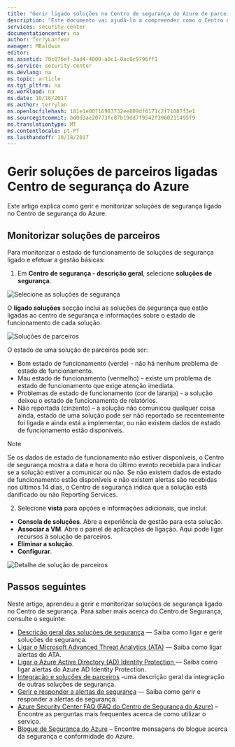 ```yaml
---
title: "Gerir ligado soluções no Centro de segurança do Azure de parceiros | Microsoft Docs"
description: "Este documento vai ajudá-lo a compreender como o Centro de Segurança do Azure lhe permite monitorizar rapidamente o estado de funcionamento das suas soluções de parceiros integradas na sua subscrição do Azure."
services: security-center
documentationcenter: na
author: TerryLanfear
manager: MBaldwin
editor: 
ms.assetid: 70c076ef-3ad4-4000-a0c1-0ac0c9796ff1
ms.service: security-center
ms.devlang: na
ms.topic: article
ms.tgt_pltfrm: na
ms.workload: na
ms.date: 10/16/2017
ms.author: terrylan
ms.openlocfilehash: 181e1e00716987732ee809df6171c2f71087f3e1
ms.sourcegitcommit: bd0d3ae20773fc87b19dd7f9542f3960211495f9
ms.translationtype: MT
ms.contentlocale: pt-PT
ms.lasthandoff: 10/18/2017
---
```

# <a name="managing-connected-partner-solutions-with-azure-security-center"></a>Gerir soluções de parceiros ligadas Centro de segurança do Azure
Este artigo explica como gerir e monitorizar soluções de segurança ligado no Centro de segurança do Azure.

## <a name="monitoring-partner-solutions"></a>Monitorizar soluções de parceiros
Para monitorizar o estado de funcionamento de soluções de segurança ligado e efetuar a gestão básicas:

1. Em **Centro de segurança - descrição geral**, selecione **soluções de segurança**.

  ![Selecione as soluções de segurança][1]

  O **ligado soluções** secção inclui as soluções de segurança que estão ligadas ao centro de segurança e informações sobre o estado de funcionamento de cada solução.

  ![Soluções de parceiros][2]

   O estado de uma solução de parceiros pode ser:

   * Bom estado de funcionamento (verde) - não há nenhum problema de estado de funcionamento.
   * Mau estado de funcionamento (vermelho) – existe um problema de estado de funcionamento que exige atenção imediata.
   * Problemas de estado de funcionamento (cor de laranja) - a solução deixou o estado de funcionamento de relatórios.
   * Não reportada (cinzento) – a solução não comunicou qualquer coisa ainda, estado de uma solução pode ser não reportado se recentemente foi ligada e ainda está a implementar, ou não existem dados de estado de funcionamento estão disponíveis.

   > [!NOTE]
   > Se os dados de estado de funcionamento não estiver disponíveis, o Centro de segurança mostra a data e hora do último evento recebida para indicar se a solução estiver a comunicar ou não. Se não existem dados de estado de funcionamento estão disponíveis e não existem alertas são recebidas nos últimos 14 dias, o Centro de segurança indica que a solução está danificado ou não Reporting Services.
   >
   >

2. Selecione **vista** para opções e informações adicionais, que inclui:

  - **Consola de soluções**. Abre a experiência de gestão para esta solução.
  - **Associar a VM**. Abre o painel de aplicações de ligação. Aqui pode ligar recursos à solução de parceiros.
  - **Eliminar a solução**.
  - **Configurar**.

   ![Detalhe de solução de parceiros][3]

## <a name="next-steps"></a>Passos seguintes
Neste artigo, aprendeu a gerir e monitorizar soluções de segurança ligado no Centro de segurança. Para saber mais acerca do Centro de Segurança, consulte o seguinte:

* [Descrição geral das soluções de segurança](security-center-partner-integration.md) — Saiba como ligar e gerir soluções de segurança.
* [Ligar o Microsoft Advanced Threat Analytics (ATA)](security-center-ata-integration.md) — Saiba como ligar alertas do ATA.
* [Ligar o Azure Active Directory (AD) Identity Protection ](security-center-aadip-integration.md) — Saiba como ligar alertas do Azure AD Identity Protection.
* [Integração e soluções de parceiros](security-center-partner-integration.md) -uma descrição geral da integração de outras soluções de segurança.
* [Gerir e responder a alertas de segurança](security-center-managing-and-responding-alerts.md) — Saiba como gerir e responder a alertas de segurança.
* [Azure Security Center FAQ (FAQ do Centro de Segurança do Azure)](security-center-faq.md) – Encontre as perguntas mais frequentes acerca de como utilizar o serviço.
* [Blogue de Segurança do Azure](http://blogs.msdn.com/b/azuresecurity/) – Encontre mensagens do blogue acerca da segurança e conformidade do Azure.

<!--Image references-->
[1]: ./media/security-center-partner-solutions/partner-solutions-tile.png
[2]: ./media/security-center-partner-solutions/partner-solutions.png
[3]: ./media/security-center-partner-solutions/partner-solutions-detail.png
